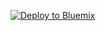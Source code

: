 [![Deploy to Bluemix](https://bluemix.net/deploy/button.png)](https://bluemix.net/deploy?repository=https://github.com/Osthanes/test_app_java_helloworld_scan_translate)